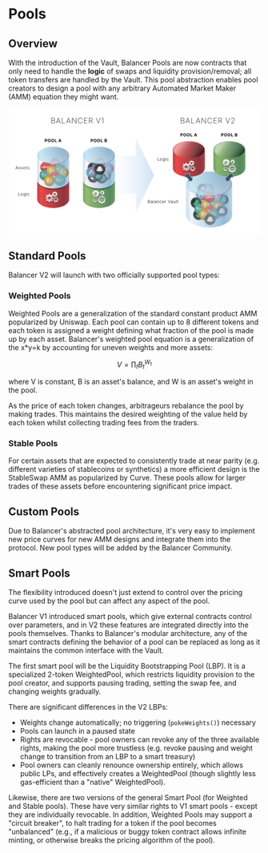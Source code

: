# Pools

## Overview

With the introduction of the Vault, Balancer Pools are now contracts that only need to handle the **logic** of swaps and liquidity provision/removal; all token transfers are handled by the Vault. This pool abstraction enables pool creators to design a pool with any arbitrary Automated Market Maker \(AMM\) equation they might want. 

![Each pool can implement its own logic while integrating into Balancer](../../.gitbook/assets/image.png)

## Standard Pools

Balancer V2 will launch with two officially supported pool types:

### Weighted Pools

Weighted Pools are a generalization of the standard constant product AMM popularized by Uniswap. Each pool can contain up to 8 different tokens and each token is assigned a weight defining what fraction of the pool is made up by each asset. Balancer's weighted pool equation is a generalization of the x\*y=k by accounting for uneven weights and more assets:

$$
V = \prod_t B_t^{W_t}
$$

where V is constant, B is an asset's balance, and W is an asset's weight in the pool.

As the price of each token changes, arbitrageurs rebalance the pool by making trades. This maintains the desired weighting of the value held by each token whilst collecting trading fees from the traders.

### Stable Pools

For certain assets that are expected to consistently trade at near parity \(e.g. different varieties of stablecoins or synthetics\) a more efficient design is the StableSwap AMM as popularized by Curve. These pools allow for larger trades of these assets before encountering significant price impact.

## Custom Pools

Due to Balancer's abstracted pool architecture, it's very easy to implement new price curves for new AMM designs and integrate them into the protocol. New pool types will be added by the Balancer Community.

## Smart Pools

The flexibility introduced doesn't just extend to control over the pricing curve used by the pool but can affect any aspect of the pool.

Balancer V1 introduced smart pools, which give external contracts control over parameters, and in V2 these features are integrated directly into the pools themselves. Thanks to Balancer's modular architecture, any of the smart contracts defining the behavior of a pool can be replaced as long as it maintains the common interface with the Vault.

The first smart pool will be the Liquidity Bootstrapping Pool \(LBP\). It is a specialized 2-token WeightedPool, which restricts liquidity provision to the pool creator, and supports pausing trading, setting the swap fee, and changing weights gradually.

There are significant differences in the V2 LBPs:

* Weights change automatically; no triggering \(`pokeWeights()`\) necessary
* Pools can launch in a paused state
* Rights are revocable - pool owners can revoke any of the three available rights, making the pool more trustless \(e.g. revoke pausing and weight change to transition from an LBP to a smart treasury\)
* Pool owners can cleanly renounce ownership entirely, which allows public LPs, and effectively creates a WeightedPool \(though slightly less gas-efficient than a "native" WeightedPool\).

Likewise, there are two versions of the general Smart Pool \(for Weighted and Stable pools\). These have very similar rights to V1 smart pools - except they are individually revocable. In addition, Weighted Pools may support a "circuit breaker", to halt trading for a token if the pool becomes "unbalanced" \(e.g., if a malicious or buggy token contract allows infinite minting, or otherwise breaks the pricing algorithm of the pool\).

